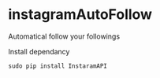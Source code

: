 # instagramAutoFollow
Automatical follow your followings

Install dependancy
```
sudo pip install InstaramAPI
```
